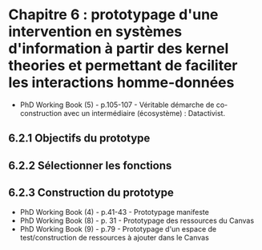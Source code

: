 # Chapitre 6 : prototypage d'une intervention en systèmes d'information à partir des kernel theories et permettant de faciliter les interactions homme-données

- PhD Working Book (5) - p.105-107 - Véritable démarche de co-construction avec un intermédiaire (écosystème) : Datactivist.

## 6.2.1 Objectifs du prototype

## 6.2.2 Sélectionner les fonctions

## 6.2.3 Construction du prototype

- PhD Working Book (4) - p.41-43 - Prototypage manifeste 
- PhD Working Book (8) - p. 31 - Prototypage des ressources du Canvas
- PhD Working Book (9) - p.79 - Prototypage d'un espace de test/construction de ressources à ajouter dans le Canvas
